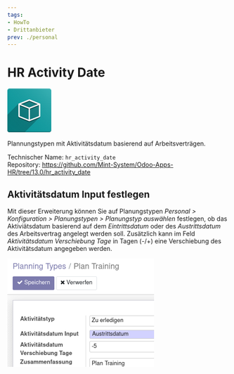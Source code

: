 ```yaml
---
tags:
- HowTo
- Drittanbieter
prev: ./personal
---
```

# HR Activity Date
![icon_oms_box](assets/icon_oms_box.png)

Plannungstypen mit Aktivitätsdatum basierend auf Arbeitsverträgen.

Technischer Name: `hr_activity_date`\
Repository: <https://github.com/Mint-System/Odoo-Apps-HR/tree/13.0/hr_activity_date>

## Aktivitätsdatum Input festlegen

Mit dieser Erweiterung können Sie auf Planungstypen *Personal > Konfiguration > Planungstypen > Planungstyp auswählen* festlegen, ob das Aktiviätsdatum basierend auf dem *Eintrittsdatum* oder des *Austrittsdatum* des Arbeitsvertrag angelegt werden soll. Zusätzlich kann im Feld *Aktivitätsdatum Verschiebung Tage* in Tagen (-/+) eine Verschiebung des Aktivitätsdatum angegeben werden.

![](assets/HR%20Activity%20Date.png)